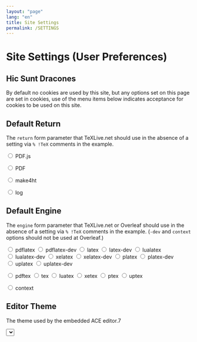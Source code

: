 ```yaml
---
layout: "page"
lang: "en"
title: Site Settings
permalink: /SETTINGS
---
```

# Site Settings (User Preferences)

## Hic Sunt Dracones

By default no cookies are used by this site, but any options set on
this page are set in cookies, use of the menu items below indicates
acceptance for cookies to be used on this site.


## Default Return
The `return` form parameter that TeXLive.net should use in the absence of a setting via `% !TeX` comments in the example.


<span style="white-space:nowrap"><input name="ret" id="pdfjs" type="radio" onclick="rlSetReturn('pdfjs')"> <label for="pdfjs">PDF.js</label></span>


<span style="white-space:nowrap"><input name="ret" id="pdf" type="radio" onclick="rlSetReturn('pdf')"> <label for="pdf">PDF</label></span>


<span style="white-space:nowrap"><input name="ret" id="make4ht" type="radio" onclick="rlSetReturn('make4ht')"> <label for="make4ht">make4ht</label></span>


<span style="white-space:nowrap"><input name="ret" id="log" type="radio" onclick="rlSetReturn('log')"> <label for="log">log</label></span>

<script>
  document.getElementById(rldefaultreturn).checked=true;
</script>



## Default Engine
The `engine` form parameter that TeXLive.net or Overleaf should use in the absence of a setting via `% !TeX` comments in the example. (`-dev` and `context` options should not be used at Overleaf.)


<span style="white-space:nowrap"><input name="engine" id="pdflatex" type="radio" onclick="rlSetEngine('pdflatex')"> <label for="pdflatex">pdflatex</label></span>
<span style="white-space:nowrap"><input name="engine" id="pdflatex-dev" type="radio" onclick="rlSetEngine('pdflatex-dev')"> <label for="pdf">pdflatex-dev</label></span>
<span style="white-space:nowrap"><input name="engine" id="latex" type="radio" onclick="rlSetEngine('latex')"> <label for="latex">latex</label></span>
<span style="white-space:nowrap"><input name="engine" id="latex-dev" type="radio" onclick="rlSetEngine('latex-dev')"> <label for="pdf">latex-dev</label></span>
<span style="white-space:nowrap"><input name="engine" id="lualatex" type="radio" onclick="rlSetEngine('lualatex')"> <label for="lualatex">lualatex</label></span>
<span style="white-space:nowrap"><input name="engine" id="lualatex-dev" type="radio" onclick="rlSetEngine('lualatex-dev')"> <label for="pdf">lualatex-dev</label></span>
<span style="white-space:nowrap"><input name="engine" id="xelatex" type="radio" onclick="rlSetEngine('xelatex')"> <label for="xelatex">xelatex</label></span>
<span style="white-space:nowrap"><input name="engine" id="xelatex-dev" type="radio" onclick="rlSetEngine('xelatex-dev')"> <label for="pdf">xelatex-dev</label></span>
<span style="white-space:nowrap"><input name="engine" id="platex" type="radio" onclick="rlSetEngine('platex')"> <label for="platex">platex</label></span>
<span style="white-space:nowrap"><input name="engine" id="platex-dev" type="radio" onclick="rlSetEngine('platex-dev')"> <label for="pdf">platex-dev</label></span>
<span style="white-space:nowrap"><input name="engine" id="uplatex" type="radio" onclick="rlSetEngine('uplatex')"> <label for="uplatex">uplatex</label></span>
<span style="white-space:nowrap"><input name="engine" id="uplatex-dev" type="radio" onclick="rlSetEngine('uplatex-dev')"> <label for="pdf">uplatex-dev</label></span>


<span style="white-space:nowrap"><input name="engine" id="pdftex" type="radio" onclick="rlSetEngine('pdftex')"> <label for="pdftex">pdftex</label></span>
<span style="white-space:nowrap"><input name="engine" id="tex" type="radio" onclick="rlSetEngine('tex')"> <label for="tex">tex</label></span>
<span style="white-space:nowrap"><input name="engine" id="luatex" type="radio" onclick="rlSetEngine('luatex')"> <label for="luatex">luatex</label></span>
<span style="white-space:nowrap"><input name="engine" id="xetex" type="radio" onclick="rlSetEngine('xetex')"> <label for="xetex">xetex</label></span>
<span style="white-space:nowrap"><input name="engine" id="ptex" type="radio" onclick="rlSetEngine('ptex')"> <label for="ptex">ptex</label></span>
<span style="white-space:nowrap"><input name="engine" id="uptex" type="radio" onclick="rlSetEngine('uptex')"> <label for="uptex">uptex</label></span>


<span style="white-space:nowrap"><input name="engine" id="context" type="radio" onclick="rlSetEngine('context')"> <label for="contex">context</label></span>



<script>
  document.getElementById(rldefaultengine).checked=true;
</script>


## Editor Theme
The theme used by the embedded ACE editor.7

<!-- {% raw %} -->
<select id="ace-theme"></select>

<script>
  var themesel=document.getElementById('ace-theme');
  themesel.innerHTML='@optgroup label="Bright">@option value="ace/theme/chrome">Chrome@/option>@option value="ace/theme/clouds">Clouds@/option>@option value="ace/theme/crimson_editor">Crimson Editor@/option>@option value="ace/theme/dawn">Dawn@/option>@option value="ace/theme/dreamweaver">Dreamweaver@/option>@option value="ace/theme/eclipse">Eclipse@/option>@option value="ace/theme/github">GitHub@/option>@option value="ace/theme/iplastic">IPlastic@/option>@option value="ace/theme/solarized_light">Solarized Light@/option>@option value="ace/theme/textmate">TextMate@/option>@option value="ace/theme/tomorrow">Tomorrow@/option>@option value="ace/theme/xcode">Xcode@/option>@option value="ace/theme/kuroir">Kuroir@/option>@option value="ace/theme/katzenmilch">KatzenMilch@/option>@option value="ace/theme/sqlserver">SQL Server@/option>@/optgroup>@optgroup label="Dark">@option value="ace/theme/ambiance">Ambiance@/option>@option value="ace/theme/chaos">Chaos@/option>@option value="ace/theme/clouds_midnight">Clouds Midnight@/option>@option value="ace/theme/dracula">Dracula@/option>@option value="ace/theme/cobalt">Cobalt@/option>@option value="ace/theme/gruvbox">Gruvbox@/option>@option value="ace/theme/gob">Green on Black@/option>@option value="ace/theme/idle_fingers">idle Fingers@/option>@option value="ace/theme/kr_theme">krTheme@/option>@option value="ace/theme/merbivore">Merbivore@/option>@option value="ace/theme/merbivore_soft">Merbivore Soft@/option>@option value="ace/theme/mono_industrial">Mono Industrial@/option>@option value="ace/theme/monokai">Monokai@/option>@option value="ace/theme/nord_dark">Nord Dark@/option>@option value="ace/theme/pastel_on_dark">Pastel on dark@/option>@option value="ace/theme/solarized_dark">Solarized Dark@/option>@option value="ace/theme/terminal">Terminal@/option>@option value="ace/theme/tomorrow_night">Tomorrow Night@/option>@option value="ace/theme/tomorrow_night_blue">Tomorrow Night Blue@/option>@option value="ace/theme/tomorrow_night_bright">Tomorrow Night Bright@/option>@option value="ace/theme/tomorrow_night_eighties">Tomorrow Night 80s@/option>@option value="ace/theme/twilight">Twilight@/option>@option value="ace/theme/vibrant_ink">Vibrant Ink@/option>@/optgroup>'.replace(/@/,'<');
  themesel.selectedIndex=parseInt(rlacethemenum);
  themesel.addEventListener('change', function() {
      createCookie('runlatex-acethemenum',themesel.selectedIndex,100);
      createCookie('runlatex-acetheme',themesel.options[themesel.selectedIndex].value,100);
  });
</script>
<!-- {% endraw %} -->
